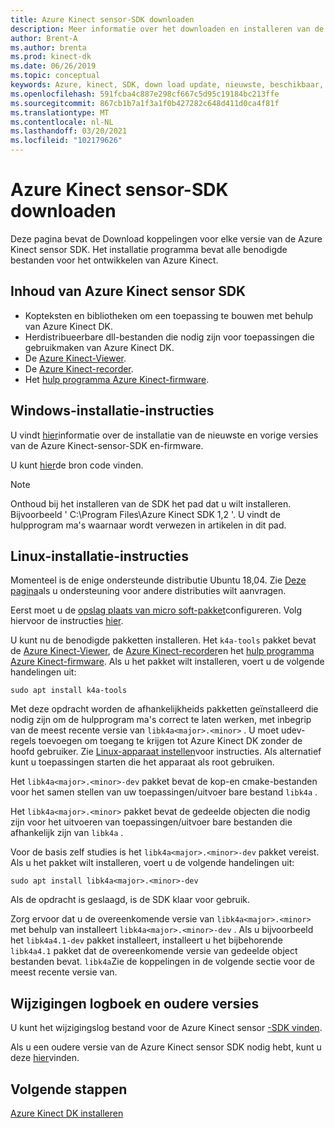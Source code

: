 ```yaml
---
title: Azure Kinect sensor-SDK downloaden
description: Meer informatie over het downloaden en installeren van de Azure Kinect sensor SDK op Windows en Linux.
author: Brent-A
ms.author: brenta
ms.prod: kinect-dk
ms.date: 06/26/2019
ms.topic: conceptual
keywords: Azure, kinect, SDK, down load update, nieuwste, beschikbaar, installeren
ms.openlocfilehash: 591fcba4c887e298cf667c5d95c19184bc213ffe
ms.sourcegitcommit: 867cb1b7a1f3a1f0b427282c648d411d0ca4f81f
ms.translationtype: MT
ms.contentlocale: nl-NL
ms.lasthandoff: 03/20/2021
ms.locfileid: "102179626"
---
```

# <a name="azure-kinect-sensor-sdk-download"></a>Azure Kinect sensor-SDK downloaden

Deze pagina bevat de Download koppelingen voor elke versie van de Azure Kinect sensor SDK. Het installatie programma bevat alle benodigde bestanden voor het ontwikkelen van Azure Kinect.

## <a name="azure-kinect-sensor-sdk-contents"></a>Inhoud van Azure Kinect sensor SDK

- Kopteksten en bibliotheken om een toepassing te bouwen met behulp van Azure Kinect DK.
- Herdistribueerbare dll-bestanden die nodig zijn voor toepassingen die gebruikmaken van Azure Kinect DK.
- De [Azure Kinect-Viewer](azure-kinect-viewer.md).
- De [Azure Kinect-recorder](azure-kinect-recorder.md).
- Het [hulp programma Azure Kinect-firmware](azure-kinect-firmware-tool.md).

## <a name="windows-installation-instructions"></a>Windows-installatie-instructies

U vindt [hier](https://github.com/microsoft/Azure-Kinect-Sensor-SDK/blob/develop/docs/usage.md)informatie over de installatie van de nieuwste en vorige versies van de Azure Kinect-sensor-SDK en-firmware.

U kunt [hier](https://github.com/microsoft/Azure-Kinect-Sensor-SDK)de bron code vinden.

> [!NOTE]
> Onthoud bij het installeren van de SDK het pad dat u wilt installeren. Bijvoorbeeld ' C:\Program Files\Azure Kinect SDK 1,2 '. U vindt de hulpprogram ma's waarnaar wordt verwezen in artikelen in dit pad.

## <a name="linux-installation-instructions"></a>Linux-installatie-instructies

Momenteel is de enige ondersteunde distributie Ubuntu 18,04. Zie [Deze pagina](https://aka.ms/azurekinectfeedback)als u ondersteuning voor andere distributies wilt aanvragen.

Eerst moet u de [opslag plaats van micro soft-pakket](https://packages.microsoft.com/)configureren. Volg hiervoor de instructies [hier](/windows-server/administration/linux-package-repository-for-microsoft-software).

U kunt nu de benodigde pakketten installeren. Het `k4a-tools` pakket bevat de [Azure Kinect-Viewer](azure-kinect-viewer.md), de [Azure Kinect-recorder](record-sensor-streams-file.md)en het [hulp programma Azure Kinect-firmware](azure-kinect-firmware-tool.md). Als u het pakket wilt installeren, voert u de volgende handelingen uit:

`sudo apt install k4a-tools`
 
Met deze opdracht worden de afhankelijkheids pakketten geïnstalleerd die nodig zijn om de hulpprogram ma's correct te laten werken, met inbegrip van de meest recente versie van `libk4a<major>.<minor>` . U moet udev-regels toevoegen om toegang te krijgen tot Azure Kinect DK zonder de hoofd gebruiker. Zie [Linux-apparaat instellen](https://github.com/microsoft/Azure-Kinect-Sensor-SDK/blob/develop/docs/usage.md#linux-device-setup)voor instructies. Als alternatief kunt u toepassingen starten die het apparaat als root gebruiken.

Het `libk4a<major>.<minor>-dev` pakket bevat de kop-en cmake-bestanden voor het samen stellen van uw toepassingen/uitvoer bare bestand `libk4a` .

Het `libk4a<major>.<minor>` pakket bevat de gedeelde objecten die nodig zijn voor het uitvoeren van toepassingen/uitvoer bare bestanden die afhankelijk zijn van `libk4a` .

Voor de basis zelf studies is het `libk4a<major>.<minor>-dev` pakket vereist. Als u het pakket wilt installeren, voert u de volgende handelingen uit:

`sudo apt install libk4a<major>.<minor>-dev` 

Als de opdracht is geslaagd, is de SDK klaar voor gebruik.

Zorg ervoor dat u de overeenkomende versie van `libk4a<major>.<minor>` met behulp van installeert `libk4a<major>.<minor>-dev` . Als u bijvoorbeeld het `libk4a4.1-dev` pakket installeert, installeert u het bijbehorende `libk4a4.1` pakket dat de overeenkomende versie van gedeelde object bestanden bevat. `libk4a`Zie de koppelingen in de volgende sectie voor de meest recente versie van.

## <a name="change-log-and-older-versions"></a>Wijzigingen logboek en oudere versies

U kunt het wijzigingslog bestand voor de Azure Kinect sensor [-SDK vinden](https://github.com/microsoft/Azure-Kinect-Sensor-SDK/blob/develop/CHANGELOG.md).

Als u een oudere versie van de Azure Kinect sensor SDK nodig hebt, kunt u deze [hier](https://github.com/microsoft/Azure-Kinect-Sensor-SDK/blob/develop/docs/usage.md)vinden.

## <a name="next-steps"></a>Volgende stappen

[Azure Kinect DK installeren](set-up-azure-kinect-dk.md)
